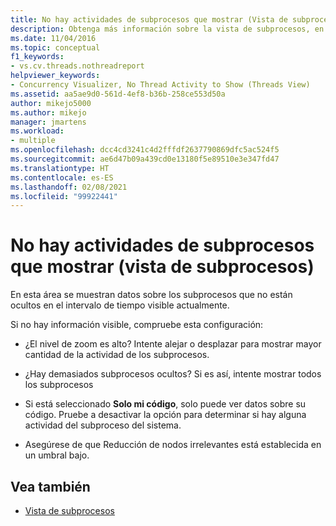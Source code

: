 ```yaml
---
title: No hay actividades de subprocesos que mostrar (Vista de subprocesos) | Microsoft Docs
description: Obtenga más información sobre la vista de subprocesos, en la que no hay ninguna actividad que mostrar en el intervalo de tiempo visible actualmente.
ms.date: 11/04/2016
ms.topic: conceptual
f1_keywords:
- vs.cv.threads.nothreadreport
helpviewer_keywords:
- Concurrency Visualizer, No Thread Activity to Show (Threads View)
ms.assetid: aa5ae9d0-561d-4ef8-b36b-258ce553d50a
author: mikejo5000
ms.author: mikejo
manager: jmartens
ms.workload:
- multiple
ms.openlocfilehash: dcc4cd3241c4d2fffdf2637790869dfc5ac524f5
ms.sourcegitcommit: ae6d47b09a439cd0e13180f5e89510e3e347fd47
ms.translationtype: HT
ms.contentlocale: es-ES
ms.lasthandoff: 02/08/2021
ms.locfileid: "99922441"
---
```

# <a name="no-thread-activity-to-show-threads-view"></a>No hay actividades de subprocesos que mostrar (vista de subprocesos)
En esta área se muestran datos sobre los subprocesos que no están ocultos en el intervalo de tiempo visible actualmente.

 Si no hay información visible, compruebe esta configuración:

- ¿El nivel de zoom es alto? Intente alejar o desplazar para mostrar mayor cantidad de la actividad de los subprocesos.

- ¿Hay demasiados subprocesos ocultos? Si es así, intente mostrar todos los subprocesos

- Si está seleccionado **Solo mi código**, solo puede ver datos sobre su código. Pruebe a desactivar la opción para determinar si hay alguna actividad del subproceso del sistema.

- Asegúrese de que Reducción de nodos irrelevantes está establecida en un umbral bajo.

## <a name="see-also"></a>Vea también
- [Vista de subprocesos](../profiling/threads-view-parallel-performance.md)